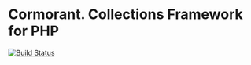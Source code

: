 # Cormorant. Collections Framework for PHP

[![Build Status](https://secure.travis-ci.org/alexeyshockov/Cormorant.png)](http://travis-ci.org/alexeyshockov/Cormorant)
